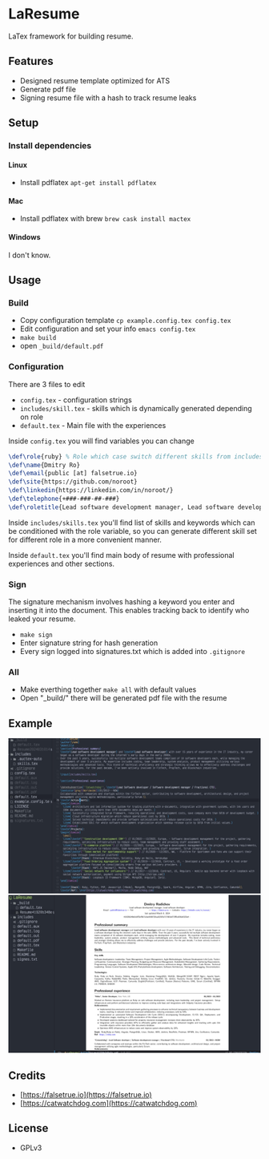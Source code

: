 # LaResume

LaTex framework for building resume.

## Features

* Designed resume template optimized for ATS
* Generate pdf file
* Signing resume file with a hash to track resume leaks 

## Setup 
### Install dependencies

#### Linux
* Install pdflatex `apt-get install pdflatex`

#### Mac
* Install pdflatex with brew `brew cask install mactex`

#### Windows

I don't know.

## Usage

### Build
* Copy configuration template `cp example.config.tex config.tex`
* Edit configuration and set your info `emacs config.tex`
* `make build`
* open `_build/default.pdf`

### Configuration 

There are 3 files to edit
* `config.tex` - configuration strings
* `includes/skill.tex` - skills which is dynamically generated depending on role
* `default.tex` - Main file with the experiences

Inside `config.tex` you will find variables you can change 

``` tex
\def\role{ruby} % Role which case switch different skills from includes/skills.tex
\def\name{Dmitry Ro}
\def\email{public [at] falsetrue.io}
\def\site{https://github.com/noroot}
\def\linkedin{https://linkedin.com/in/noroot/}
\def\telephone{+###-###-##-###}
\def\roletitle{Lead software development manager, Lead software developer.}
```

Inside `includes/skills.tex` you'll find list of skills and keywords which can be conditioned with the role variable, so you can generate different skill set for different role in a more convenient manner.

Inside `default.tex` you'll find main body of resume with professional experiences and other sections. 

### Sign
The signature mechanism involves hashing a keyword you enter and inserting it into the document. This enables tracking back to identify who leaked your resume.

* `make sign`
* Enter signature string for hash generation
* Every sign logged into signatures.txt which is added into `.gitignore` 

### All
* Make everthing together `make all` with default values
* Open "_build/" there will be generated pdf file with the resume

## Example

![./screenshot0.jpeg](./screenshot0.jpeg)
![./screenshot1.png](./screenshot1.png)

## Credits

* [https://falsetrue.io](https://falsetrue.io)
* [https://catwatchdog.com](https://catwatchdog.com)

## License

* GPLv3

